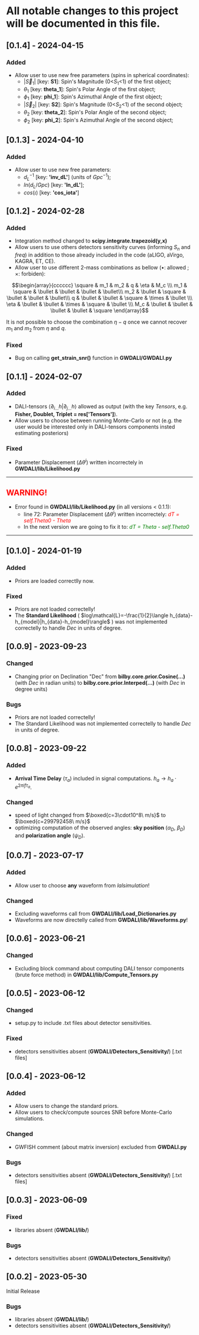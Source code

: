 # All notable changes to this project will be documented in this file.

## [0.1.4] - 2024-04-15
### Added
- Allow user to use new free parameters (spins in spherical coordinates): 
  - $|\vec{S}_1|$ [key: **S1**]: Spin's Magnitude (0<$S_1$<1) of the first object;
  - $\theta_1$ [key: **theta_1**]: Spin's Polar Angle of the first object;
  - $\phi_1$ [key: **phi_1**]: Spin's Azimuthal Angle of the first object;
  - $|\vec{S}_2|$ [key: **S2**]: Spin's Magnitude (0<$S_2$<1) of the second object;
  - $\theta_2$ [key: **theta_2**]: Spin's Polar Angle of the second object;
  - $\phi_2$ [key: **phi_2**]: Spin's Azimuthal Angle of the second object;
  
## [0.1.3] - 2024-04-10
### Added
- Allow user to use new free parameters: 
  - $d_L^{-1}$ [key: **'inv_dL'**] (units of $Gpc^{-1}$);
  - $ln(d_L/Gpc)$ [key: **'ln_dL'**];
  - $cos(\iota)$ [key: **'cos_iota'**]

## [0.1.2] - 2024-02-28
### Added
- Integration method changed to **scipy.integrate.trapezoid(y,x)**
- Allow users to use others detectors sensitivity curves (informing $S_n$ and $freq$) in addition to those already included in the code (aLIGO, aVirgo, KAGRA, ET, CE).
- Allow user to use different 2-mass combinations as bellow ($\bullet$: allowed ; $\times$: forbiden):
<!-- Markdown -->
$$\begin{array}{cccccc} \square & m_1 & m_2 & q & \eta & M_c \\\ m_1 & \square & \bullet & \bullet & \bullet & \bullet\\\ m_2 & \bullet & \square & \bullet & \bullet & \bullet\\\ q & \bullet & \bullet & \square & \times & \bullet \\\ \eta & \bullet & \bullet & \times & \square & \bullet \\\ M_c & \bullet & \bullet & \bullet & \bullet & \square \end{array}$$

It is not possible to choose the combination $\eta-q$ once we cannot recover $m_1$ and $m_2$ from $\eta$ and $q$.

### Fixed
- Bug on calling **get_strain_snr()** function in **GWDALI/GWDALI.py**

## [0.1.1] - 2024-02-07
### Added
- DALI-tensors $\langle\partial_{i...}h|\partial_{j...}h\rangle$ allowed as output (with the key *Tensors*, e.g. **Fisher, Doublet, Triplet = res['Tensors']**).
- Allow users to choose between running Monte-Carlo or not (e.g. the user would be interested only in DALI-tensors components insted estimating posteriors)

### Fixed
- Parameter Displacement ($\Delta\theta^i$) written incorrectely in **GWDALI/lib/Likelihood.py**

---
## <span style="color:red">WARNING!</span>

- Error found in **GWDALI/lib/Likelihood.py** (in all versions < 0.1.1):
    - line 72: Parameter Displacement ($\Delta\theta^i$) written incorrectely: <span style="color:red">*dT = self.Theta0 - Theta*</span>
    - In the next version we are going to fix it to: <span style="color:green">*dT = Theta - self.Theta0*</span>
---

## [0.1.0] - 2024-01-19
### Added
- Priors are loaded correctlly now.

### Fixed
- Priors are not loaded correctelly!
- The **Standard Likelihood** ( $log\mathcal{L}=-\frac{1}{2}\langle h_{data}-h_{model}|h_{data}-h_{model}\rangle$ ) was not implemented correctelly to handle *Dec* in units of degree.

## [0.0.9] - 2023-09-23

### Changed
- Changing prior on Declination "Dec" from **bilby.core.prior.Cosine(...)** (with *Dec* in radian units) to **bilby.core.prior.Interped(...)** (with *Dec* in degree units)

### Bugs
- Priors are not loaded correctelly!
- The Standard Likelihood was not implemented correctelly to handle *Dec* in units of degree.

## [0.0.8] - 2023-09-22
### Added
- **Arrival Time Delay** ($\tau_a$) included in signal computations. $h_a\rightarrow h_a\cdot e^{2\pi i f \tau_a}$. 
  
### Changed
- speed of light changed from $\boxed{c=3\cdot10^8\ m/s}$ to $\boxed{c=299792458\ m/s}$
- optimizing computation of the observed angles: **sky position** $(\alpha_D,\ \beta_D)$ and **polarization angle** ($\psi_D$).

## [0.0.7] - 2023-07-17
### Added
- Allow user to choose **any** waveform from *lalsimulation*!
  
### Changed
- Excluding waveforms call from **GWDALI/lib/Load_Dictionaries.py**
- Waveforms are now directelly called from **GWDALI/lib/Waveforms.py**!

## [0.0.6] - 2023-06-21
### Changed
- Excluding block command about computing DALI tensor components (brute force method) in **GWDALI/lib/Compute_Tensors.py**

## [0.0.5] - 2023-06-12
### Changed
- setup.py to include .txt files about detector sensitivities.

### Fixed
- detectors sensitivities absent (**GWDALI/Detectors_Sensitivity/**) [.txt files]

## [0.0.4] - 2023-06-12
### Added
- Allow users to change the standard priors.
- Allow users to check/compute sources SNR before Monte-Carlo simulations.
   
### Changed
- GWFISH comment (about matrix inversion) excluded from **GWDALI.py**

### Bugs
- detectors sensitivities absent (**GWDALI/Detectors_Sensitivity/**) [.txt files]

## [0.0.3] - 2023-06-09
### Fixed
- libraries absent (**GWDALI/lib/**)

### Bugs
- detectors sensitivities absent (**GWDALI/Detectors_Sensitivity/**)

## [0.0.2] - 2023-05-30
Initial Release

### Bugs
- libraries absent (**GWDALI/lib/**)
- detectors sensitivities absent (**GWDALI/Detectors_Sensitivity/**)

